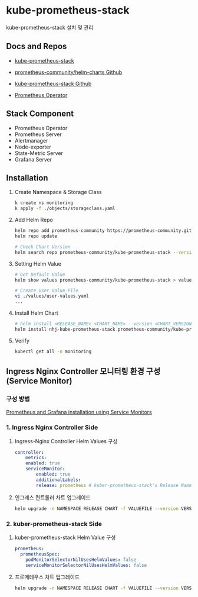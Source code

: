 # kube-prometheus-stack
kube-prometheus-stack 설치 및 관리

## Docs and Repos

- [kube-prometheus-stack](https://artifacthub.io/packages/helm/prometheus-community/kube-prometheus-stack)

- [prometheus-community/helm-charts Github](https://github.com/prometheus-community/helm-charts/)

- [kube-prometheus-stack Github](https://github.com/prometheus-operator/kube-prometheus)

- [Prometheus Operator](https://prometheus-operator.dev/)

## Stack Component
- Prometheus Operator
- Prometheus Server
- Alertmanager
- Node-exporter
- State-Metric Server
- Grafana Server

## Installation

1. Create Namespace & Storage Class
    ```bash
    k create ns monitoring
    k apply -f ./objects/storageclass.yaml
    ```

2. Add Helm Repo

    ```bash
    helm repo add prometheus-community https://prometheus-community.github.io/helm-charts
    helm repo update

    # Check Chart Version
    helm search repo prometheus-community/kube-prometheus-stack --versions | head
    ```

3. Setting Helm Value

    ```bash
    # Get Default Value
    helm show values prometheus-community/kube-prometheus-stack > values.yaml

    # Create User Value File
    vi ./values/user-values.yaml
    ...
    ```

4. Install Helm Chart

    ```bash
    # helm install <RELEASE_NAME> <CHART_NAME> --version <CHART_VERSION> -f <VALUE_FILE> -n <NAMESPACE>
    helm install nhj-kube-prometheus-stack prometheus-community/kube-prometheus-stack --version 61.9.0 -f ./values/user-values.yaml -n monitoring
    ```


5. Verify

    ```bash
    kubectl get all -n monitoring
    ```

## Ingress Nginx Controller 모니터링 환경 구성 (Service Monitor)

### 구성 방법
[Prometheus and Grafana installation using Service Monitors](https://github.com/kubernetes/ingress-nginx/blob/main/docs/user-guide/monitoring.md#prometheus-and-grafana-installation-using-service-monitors)

### 1. Ingress Nginx Controller Side
1. Ingress-Nginx Controller Helm Values 구성
    ```yaml
    controller:
        metrics:
        enabled: true
        serviceMonitor:
            enabled: true
            additionalLabels:
            release: prometheus # kuber-prometheus-stack's Release Name
    ```

2. 인그레스 컨트롤러 차트 업그레이드

    ```bash
    helm upgrade -n NAMESPACE RELEASE CHART -f VALUEFILE --version VERSION
    ```
### 2. kuber-prometheus-stack Side
1. kuber-prometheus-stack Helm Value 구성

    ```yaml
    prometheus:
      prometheusSpec:
        podMonitorSelectorNilUsesHelmValues: false
        serviceMonitorSelectorNilUsesHelmValues: false
    ```

2. 프로메테우스 차트 업그레이드

    ```bash
    helm upgrade -n NAMESPACE RELEASE CHART -f VALUEFILE --version VERSION
    ```